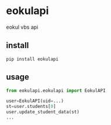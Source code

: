 # eokulapi
eokul vbs api

## install
`pip install eokulapi`

## usage
```python
from eokulapi.eokulapi import EokulAPI

user=EokulAPI(uid=...)
st=user.students[0]
user.update_student_data(st)
...
```